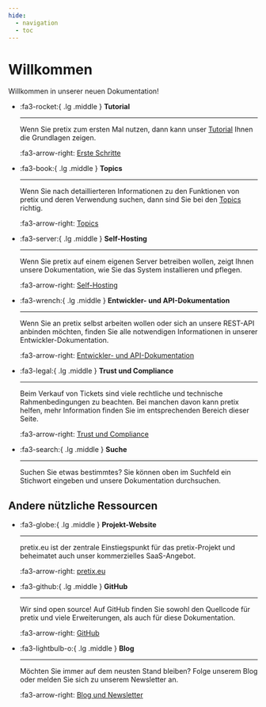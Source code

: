 ```yaml
---
hide:
  - navigation
  - toc
---
```


# Willkommen

Willkommen in unserer neuen Dokumentation! 

<div class="grid cards" markdown>

-   :fa3-rocket:{ .lg .middle } __Tutorial__

    ---

    Wenn Sie pretix zum ersten Mal nutzen, dann kann unser [Tutorial](tutorial/getting-started.md) Ihnen die Grundlagen zeigen. 

    :fa3-arrow-right: [Erste Schritte](tutorial/getting-started.md)

-   :fa3-book:{ .lg .middle } __Topics__

    ---

    Wenn Sie nach detaillierteren Informationen zu den Funktionen von pretix und deren Verwendung suchen, dann sind Sie bei den [Topics](topics/index.md) richtig. 

    :fa3-arrow-right: [Topics](topics/index.md)

-   :fa3-server:{ .lg .middle } __Self-Hosting__

    ---

    Wenn Sie pretix auf einem eigenen Server betreiben wollen, zeigt Ihnen unsere Dokumentation, wie Sie das System installieren und pflegen.

    :fa3-arrow-right: [Self-Hosting](self-hosting/index.md)

-   :fa3-wrench:{ .lg .middle } __Entwickler- und API-Dokumentation__

    ---

    Wenn Sie an pretix selbst arbeiten wollen oder sich an unsere REST-API anbinden möchten, finden Sie alle notwendigen Informationen in unserer Entwickler-Dokumentation.

    :fa3-arrow-right: [Entwickler- und API-Dokumentation](https://docs.pretix.eu/dev/)

-   :fa3-legal:{ .lg .middle } __Trust und Compliance__

    ---

    Beim Verkauf von Tickets sind viele rechtliche und technische Rahmenbedingungen zu beachten. Bei manchen davon kann pretix helfen, mehr Information finden Sie im entsprechenden Bereich dieser Seite.

    :fa3-arrow-right: [Trust und Compliance](trust/index.md)

-   :fa3-search:{ .lg .middle } __Suche__

    ---

    Suchen Sie etwas bestimmtes?
    Sie können oben im Suchfeld ein Stichwort eingeben und unsere Dokumentation durchsuchen.

</div>

## Andere nützliche Ressourcen

<div class="grid cards" markdown>

-   :fa3-globe:{ .lg .middle } __Projekt-Website__

    ---

    pretix.eu ist der zentrale Einstiegspunkt für das pretix-Projekt und beheimatet auch unser kommerzielles SaaS-Angebot.

    :fa3-arrow-right: [pretix.eu](https://pretix.eu)

-   :fa3-github:{ .lg .middle } __GitHub__

    ---

    Wir sind open source! Auf GitHub finden Sie sowohl den Quellcode für pretix und viele Erweiterungen, als auch für diese Dokumentation.

    :fa3-arrow-right: [GitHub](https://github.com/pretix)

-   :fa3-lightbulb-o:{ .lg .middle } __Blog__

    ---

    Möchten Sie immer auf dem neusten Stand bleiben? Folge unserem Blog oder melden Sie sich zu unserem Newsletter an.

    :fa3-arrow-right: [Blog und Newsletter](https://pretix.eu/about/de/blog/)

</div>
